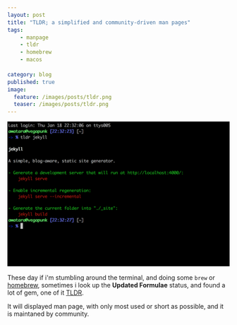 ```yaml
---
layout: post
title: "TLDR; a simplified and community-driven man pages"
tags: 
    - manpage
    - tldr
    - homebrew
    - macos

category: blog
published: true
image:
  feature: /images/posts/tldr.png
  teaser: /images/posts/tldr.png
---
```


![TLDR;](/images/posts/tldr.png)

These day if i'm stumbling around the terminal, and doing some `brew` or [homebrew](https://brew.sh/), sometimes i look up the **Updated Formulae** status, and found a lot of gem, one of it [TLDR](https://tldr.sh/).

It will displayed man page, with only most used or short as possible, and it is maintaned by community.